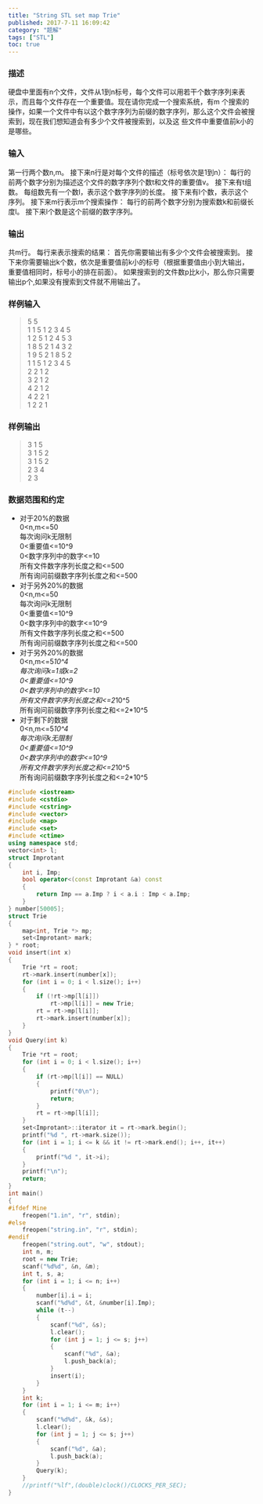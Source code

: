 ```yaml
---
title: "String STL set map Trie"
published: 2017-7-11 16:09:42
category: "题解"
tags: ["STL"]
toc: true
---
```


### 描述
硬盘中里面有n个文件，文件从1到n标号，每个文件可以用若干个数字序列来表示，而且每个文件存在一个重要值。现在请你完成一个搜索系统，有m
个搜索的操作，如果一个文件中有以这个数字序列为前缀的数字序列，那么这个文件会被搜索到，现在我们想知道会有多少个文件被搜索到，以及这
些文件中重要值前k小的是哪些。
<!--more-->
### 输入
第一行两个数n,m。
接下来n行是对每个文件的描述（标号依次是1到n）：
每行的前两个数字分别为描述这个文件的数字序列个数t和文件的重要值v。
接下来有t组数。
每组数先有一个数l，表示这个数字序列的长度。
接下来有l个数，表示这个序列。
接下来m行表示m个搜索操作：
每行的前两个数字分别为搜索数k和前缀长度l。
接下来l个数是这个前缀的数字序列。
### 输出
共m行。
每行来表示搜索的结果：
首先你需要输出有多少个文件会被搜索到。
接下来你需要输出k个数，依次是重要值前k小的标号（根据重要值由小到大输出，重要值相同时，标号小的排在前面）。
如果搜索到的文件数p比k小，那么你只需要输出p个,如果没有搜索到文件就不用输出了。  

### 样例输入
>5 5  
1 1 5 1 2 3 4 5  
1 2 5 1 2 4 5 3  
1 8 5 2 1 4 3 2  
1 9 5 2 1 8 5 2  
1 1 5 1 2 3 4 5  
2 2 1 2  
3 2 1 2  
4 2 1 2  
4 2 2 1  
1 2 2 1  

### 样例输出
>3 1 5  
3 1 5 2  
3 1 5 2  
2 3 4    
2 3    

### 数据范围和约定
 - 对于20%的数据  
0<n,m<=50  
每次询问k无限制  
0<重要值<=10^9  
0<数字序列中的数字<=10  
所有文件数字序列长度之和<=500  
所有询问前缀数字序列长度之和<=500  
 - 对于另外20%的数据  
0<n,m<=50  
每次询问k无限制  
0<重要值<=10^9  
0<数字序列中的数字<=10^9  
所有文件数字序列长度之和<=500  
所有询问前缀数字序列长度之和<=500  
 - 对于另外20%的数据  
0<n,m<=5*10^4  
每次询问k=1或k=2  
0<重要值<=10^9  
0<数字序列中的数字<=10  
所有文件数字序列长度之和<=2*10^5  
所有询问前缀数字序列长度之和<=2*10^5  
 - 对于剩下的数据  
0<n,m<=5*10^4  
每次询问k无限制  
0<重要值<=10^9  
0<数字序列中的数字<=10^9  
所有文件数字序列长度之和<=2*10^5  
所有询问前缀数字序列长度之和<=2*10^5  

```c++
#include <iostream>
#include <cstdio>
#include <cstring>
#include <vector>
#include <map>
#include <set>
#include <ctime>
using namespace std;
vector<int> l;
struct Improtant
{
    int i, Imp;
    bool operator<(const Improtant &a) const
    {
        return Imp == a.Imp ? i < a.i : Imp < a.Imp;
    }
} number[50005];
struct Trie
{
    map<int, Trie *> mp;
    set<Improtant> mark;
} * root;
void insert(int x)
{
    Trie *rt = root;
    rt->mark.insert(number[x]);
    for (int i = 0; i < l.size(); i++)
    {
        if (!rt->mp[l[i]])
            rt->mp[l[i]] = new Trie;
        rt = rt->mp[l[i]];
        rt->mark.insert(number[x]);
    }
}
void Query(int k)
{
    Trie *rt = root;
    for (int i = 0; i < l.size(); i++)
    {
        if (rt->mp[l[i]] == NULL)
        {
            printf("0\n");
            return;
        }
        rt = rt->mp[l[i]];
    }
    set<Improtant>::iterator it = rt->mark.begin();
    printf("%d ", rt->mark.size());
    for (int i = 1; i <= k && it != rt->mark.end(); i++, it++)
    {
        printf("%d ", it->i);
    }
    printf("\n");
    return;
}
int main()
{
#ifdef Mine
    freopen("1.in", "r", stdin);
#else
    freopen("string.in", "r", stdin);
#endif
    freopen("string.out", "w", stdout);
    int n, m;
    root = new Trie;
    scanf("%d%d", &n, &m);
    int t, s, a;
    for (int i = 1; i <= n; i++)
    {
        number[i].i = i;
        scanf("%d%d", &t, &number[i].Imp);
        while (t--)
        {
            scanf("%d", &s);
            l.clear();
            for (int j = 1; j <= s; j++)
            {
                scanf("%d", &a);
                l.push_back(a);
            }
            insert(i);
        }
    }
    int k;
    for (int i = 1; i <= m; i++)
    {
        scanf("%d%d", &k, &s);
        l.clear();
        for (int j = 1; j <= s; j++)
        {
            scanf("%d", &a);
            l.push_back(a);
        }
        Query(k);
    }
    //printf("%lf",(double)clock()/CLOCKS_PER_SEC);
}

```